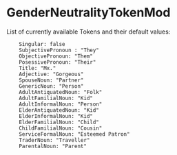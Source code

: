 # GenderNeutralityTokenMod

List of currently available Tokens and their default values:

        Singular: false
        SubjectivePronoun : "They"
        ObjectivePronoun: "Them"
        PosessivePronoun: "Their"
        Title: "Mx."
        Adjective: "Gorgeous"
        SpouseNoun: "Partner"
        GenericNoun: "Person"
        AdultAntiquatedNoun: "Folk"
        AdultFamilialNoun: "Kid"
        AdultInformalNoun: "Person"
        ElderAntiquatedNoun: "Kid"
        ElderInformalNoun: "Kid"
        ElderFamilialNoun: "Child"
        ChildFamilialNoun: "Cousin"
        ServiceFormalNoun: "Esteemed Patron"
        TraderNoun: "Traveller"
        ParentalNoun: "Parent"

